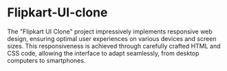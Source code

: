 # Flipkart-UI-clone
The "Flipkart UI Clone" project impressively implements responsive web design, ensuring optimal user experiences on various devices and screen sizes. This responsiveness is achieved through carefully crafted HTML and CSS code, allowing the interface to adapt seamlessly, from desktop computers to smartphones.
